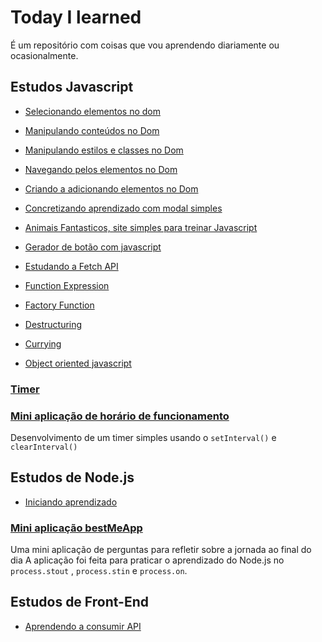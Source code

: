 # Today I learned

É um repositório com coisas que vou aprendendo diariamente ou ocasionalmente.

## Estudos Javascript

- [Selecionando elementos no dom](https://github.com/alexmuniz96/todayilearned/tree/master/selecionando-elementos-dom)

- [Manipulando conteúdos no Dom](https://github.com/alexmuniz96/todayilearned/tree/master/manipulando-conteudos)

- [Manipulando estilos e classes no Dom](https://github.com/alexmuniz96/todayilearned/tree/master/manipulando-estilos-classes)

- [Navegando pelos elementos no Dom](https://github.com/alexmuniz96/todayilearned/tree/master/navegando-elementos-dom)

- [Criando a adicionando elementos no Dom](https://github.com/alexmuniz96/todayilearned/tree/master/criar-adicionar-elementos)

- [Concretizando aprendizado com modal simples](https://github.com/alexmuniz96/todayilearned/tree/master/Modal)

- [Animais Fantasticos, site simples para treinar Javascript](https://github.com/alexmuniz96/todayilearned/tree/master/origamidAnimaisFantasticos)

- [Gerador de botão com javascript](https://github.com/alexmuniz96/todayilearned/tree/master/buttonCreator)

- [Estudando a Fetch API](https://github.com/alexmuniz96/todayilearned/tree/master/fetch)

- [Function Expression](https://github.com/alexmuniz96/todayilearned/tree/master/function-expression)

- [Factory Function](https://github.com/alexmuniz96/todayilearned/tree/master/factory-function)

- [Destructuring](https://github.com/alexmuniz96/todayilearned/tree/master/destructuring)

- [Currying](https://github.com/alexmuniz96/todayilearned/tree/master/currying)

- [Object oriented javascript](https://github.com/alexmuniz96/todayilearned/tree/master/orientacao-objetos)

### [Timer](https://github.com/alexmuniz96/todayilearned/tree/master/timer)

### [Mini aplicação de horário de funcionamento](https://github.com/alexmuniz96/todayilearned/tree/master/openingHours)

Desenvolvimento de um timer simples usando o `setInterval()` e `clearInterval()`

## Estudos de Node.js

- [Iniciando aprendizado](https://github.com/alexmuniz96/todayilearned/blob/master/Node/estudos-de-node/iniciando-aprendizado.md)

### [Mini aplicação bestMeApp](https://github.com/alexmuniz96/todayilearned/tree/master/Node/estudos-de-node/bestMeApp)

Uma mini aplicação de perguntas para refletir sobre a jornada ao final do dia
A aplicação foi feita para praticar o aprendizado do Node.js no `process.stout` , `process.stin` e `process.on`.

## Estudos de Front-End

- [Aprendendo a consumir API ](https://github.com/alexmuniz96/todayilearned/tree/master/consuming-api)
